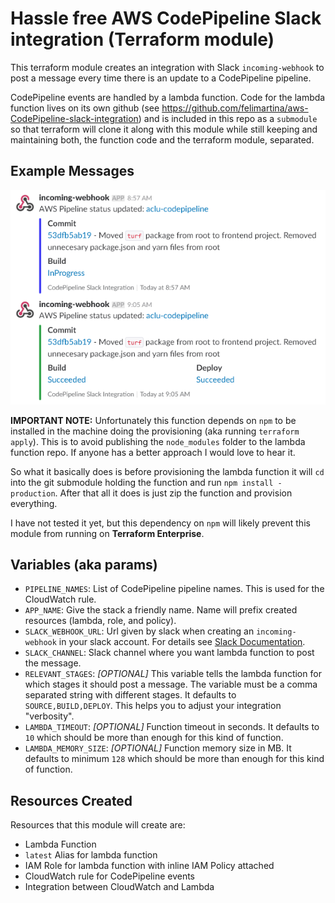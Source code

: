 # Hassle free AWS CodePipeline Slack integration (Terraform module)

This terraform module creates an integration with Slack `incoming-webhook` to post a message every time there is an update to a CodePipeline pipeline.

CodePipeline events are handled by a lambda function. Code for the lambda function lives on its own github (see https://github.com/felimartina/aws-CodePipeline-slack-integration) and is included in this repo as a `submodule` so that terraform will clone it along with this module while still keeping and maintaining both, the function code and the terraform module, separated.

## Example Messages

![alt text](https://github.com/felimartina/aws-codepipeline-slack-integration/blob/master/example-messages.png "Example messages")

**IMPORTANT NOTE:** Unfortunately this function depends on `npm` to be installed in the machine doing the provisioning (aka running `terraform apply`). This is to avoid publishing the `node_modules` folder to the lambda function repo. If anyone has a better approach I would love to hear it.

So what it basically does is before provisioning the lambda function it will `cd` into the git submodule holding the function and run `npm install -production`. After that all it does is just zip the function and provision everything.

I have not tested it yet, but this dependency on `npm` will likely prevent this module from running on **Terraform Enterprise**.

## Variables (aka params)

- `PIPELINE_NAMES`: List of CodePipeline pipeline names. This is used for the CloudWatch rule.
- `APP_NAME`: Give the stack a friendly name. Name will prefix created resources (lambda, role, and policy).
- `SLACK_WEBHOOK_URL`: Url given by slack when creating an `incoming-webhook` in your slack account. For details see [Slack Documentation](https://get.slack.help/hc/en-us/articles/115005265063-Incoming-WebHooks-for-Slack).
- `SLACK_CHANNEL`: Slack channel where you want lambda function to post the message.
- `RELEVANT_STAGES`: *[OPTIONAL]* This variable tells the lambda function for which stages it should post a message. The variable must be a comma separated string with different stages. It defaults to `SOURCE,BUILD,DEPLOY`. This helps you to adjust your integration "verbosity".
- `LAMBDA_TIMEOUT`: *[OPTIONAL]* Function timeout in seconds. It defaults to `10` which should be more than enough for this kind of function.
- `LAMBDA_MEMORY_SIZE`: *[OPTIONAL]* Function memory size in MB. It defaults to minimum `128`  which should be more than enough for this kind of function.

## Resources Created

Resources that this module will create are:

- Lambda Function
- `latest` Alias for lambda function
- IAM Role for lambda function with inline IAM Policy attached
- CloudWatch rule for CodePipeline events
- Integration between CloudWatch and Lambda
